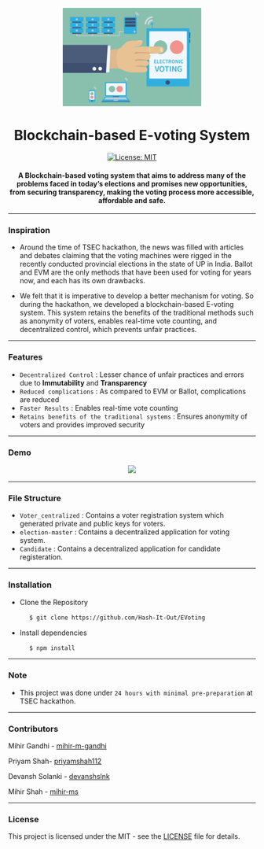 <p align="center">
  <a href="" rel="noopener">
 <img height=200px src="./evoting.jpg" alt="E-voting"></a>
</p>

<h1 align="center">Blockchain-based E-voting System</h1>

<div align="center">

[![License: MIT](https://img.shields.io/badge/License-MIT-green.svg)](https://opensource.org/licenses/MIT)

<h4>A Blockchain-based voting system that aims to address many of the problems faced in today’s elections and promises new opportunities, from securing transparency, making the voting process more accessible, affordable and safe.</h4>

</div>

-----------------------------------------
### Inspiration

* Around the time of TSEC hackathon, the news was filled with articles and debates claiming that the voting machines were rigged in the recently conducted provincial elections in the state of UP in India. Ballot and EVM are the only methods that have been used for voting for years now, and each has its own drawbacks. 

* We felt that it is imperative to develop a better mechanism for voting. So during the hackathon, we developed a blockchain-based E-voting system. This system retains the benefits of the traditional methods such as anonymity of voters, enables real-time vote counting, and decentralized control, which prevents unfair practices. 

------------------------------------------
### Features

- `Decentralized Control` :  Lesser chance of unfair practices and errors due to **Immutability** and **Transparency**
- `Reduced complications` : As compared to EVM or Ballot, complications are reduced
- `Faster Results` : Enables real-time vote counting
- `Retains benefits of the traditional systems` : Ensures anonymity of voters and provides improved security

------------------------------------------
### Demo
<p align="center">
    <img src="./Demo.gif">
</p>


------------------------------------------
### File Structure

- `Voter_centralized` : Contains a voter registration system which generated private and public keys for voters.
- `election-master` : Contains a decentralized application for voting system. 
- `Candidate` : Contains a decentralized application for candidate registeration.

------------------------------------------
### Installation

* Clone the Repository
```sh
      $ git clone https://github.com/Hash-It-Out/EVoting   
```
* Install dependencies
```sh
      $ npm install
```

------------------------------------------
### Note
- This project was done under `24 hours with minimal pre-preparation` at TSEC hackathon.

------------------------------------------
### Contributors

Mihir Gandhi - [mihir-m-gandhi](https://github.com/mihir-m-gandhi)

Priyam Shah- [priyamshah112](https://github.com/priyamshah112)

Devansh Solanki - [devanshslnk](https://github.com/devanshslnk)

Mihir Shah - [mihir-ms](https://github.com/mihir-ms)

------------------------------------------
### License
This project is licensed under the MIT - see the [LICENSE](./LICENSE) file for details.
